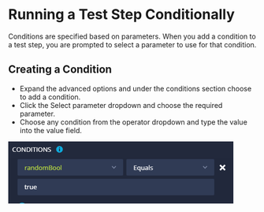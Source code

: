 # Running a Test Step Conditionally
Conditions are specified based on parameters. When you add a condition to a test step, you are prompted to select a parameter to use for that condition. 

## Creating a Condition

- Expand the advanced options and under the conditions section choose to add a condition.
- Click the Select parameter dropdown and choose the required parameter. 
- Choose any condition from the operator dropdown and type the value into the value field.

![Alt text](../AutomationTesting(TestProject)/_images/CreateCondition.png)
